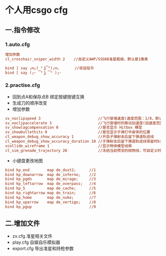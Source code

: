 # 个人用csgo cfg

## 一.指令修改

### 1.auto.cfg

```cfg
增加参数
cl_crosshair_sniper_width 2    //自定义AWP/SSG08准星粗细，默认是1像素

bind ] say ╭∩╮( ° ͜ʖ͡°)╭∩╮       //说话指令
bind [ say (╭☞ ͡° ͜ʖ ͡° )╭☞
```


### 2.practise.cfg

- 回到点A和保存点B 绑定按键按键互换
- 生成刀的顺序改变
- 增加参数

```cfg
sv_noclipspeed 3                          //飞行穿墙速度(速度范围：1/8，默认/5)
sv_noclipaccelerate 3                     //飞行穿墙时的移动加速度(加速度范围：1/5，默认/5)
sv_showlagcompensation 0                  //是否显示 Hitbox 模型
sv_showbullethits 0                       //是否显示子弹打中身体的位置
cl_weapon_debug_show_accuracy 1           //开启子弹射击后留下弹道轨迹线
cl_weapon_debug_show_accuracy_duration 10 //子弹射击后留下弹道轨迹线保留时bind xx toggle r_drawclipbrushes 0 1 2 3  //取消显示空气墙;同时显示阻挡人物的空气墙和投掷物空气墙(红绿);只显示阻挡人物的空气墙(红色);只显示阻挡投掷物的空气墙(绿色);
vcollide_wireframe 1                      //显示物体模型线框
cl_sim_grenade_trajectory 20              //冻结当前预览的抛物线，可自定义时间(单位:s),未绑定按键
```

- 小键盘更改地图

```cfg
bind kp_end        map de_dust2;      //1
bind kp_downarrow  map de_inferno;    //2
bind kp_pgdn       map de_mirage;     //3
bind kp_leftarrow  map de_overpass;   //4
bind kp_5          map de_cache;      //5
bind kp_rightarrow map de_train;      //6
bind kp_home       map de_nuke;       //7
bind kp_uparrow    map de_vertigo;    //8
bind kp_pgup                          //9
```

## 二.增加文件

- zx.cfg
准星相关文件
- play.cfg
自娱自乐模拟器
- export.cfg
导出准星和持枪参数